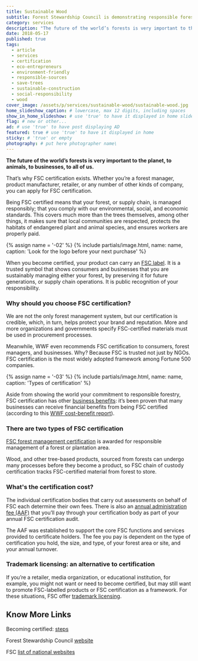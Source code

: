 ```yaml
---
title: Sustainable Wood
subtitle: Forest Stewardship Council is demonstrating responsible forest supply chain management
category: services
description: "The future of the world’s forests is very important to the planet, to animals, to businesses, to all of us. That’s why FSC certification exists."
date: 2018-05-17
published: true
tags:
  - article
  - services
  - certification
  - eco-entrepreneurs
  - environment-friendly
  - responsible-sources
  - save-trees
  - sustainable-construction
  - social-responsibility
  - wood
cover_image: /assets/p/services/sustainable-wood/sustainable-wood.jpg
home_slideshow_caption: # lowercase, max 12 digits, including spaces
show_in_home_slideshow: # use 'true' to have it displayed in home slideshow
flag: # new or other...
ad: # use 'true' to have post displaying AD
featured: true # use 'true' to have it displayed in home
sticky: # 'true' or empty
photography: # put here photographer name\
---
```


**The future of the world’s forests is very important to the planet, to animals, to businesses, to all of us.**

That’s why FSC certification exists. Whether you’re a forest manager, product manufacturer, retailer, or any number of other kinds of company, you can apply for FSC certification.

Being FSC certified means that your forest, or supply chain, is managed responsibly; that you comply with our environmental, social, and economic standards. This covers much more than the trees themselves, among other things, it makes sure that local communities are respected, protects the habitats of endangered plant and animal species, and ensures workers are properly paid.


{% assign name = '-02' %}
{% include partials/image.html, name: name, caption: 'Look for the logo before your next purchase' %}



When you become certified, your product can carry an [FSC label](https://ic.fsc.org/en/for-business/business-benefits/fsc-labels). It is a trusted symbol that shows consumers and businesses that you are sustainably managing either your forest, by preserving it for future generations, or supply chain operations. It is public recognition of your responsibility.

### Why should you choose FSC certification?

We are not the only forest management system, but our certification is credible, which, in turn, helps protect your brand and reputation. More and more organizations and governments specify FSC-certified materials must be used in procurement processes.

Meanwhile, WWF even recommends FSC certification to consumers, forest managers, and businesses. Why? Because FSC is trusted not just by NGOs. FSC certification is the most widely adopted framework among Fortune 500 companies.

{% assign name = '-03' %}
{% include partials/image.html, name: name, caption: 'Types of certification' %}


Aside from showing the world your commitment to responsible forestry, FSC certification has other [business benefits](https://ic.fsc.org/en/benefits-for-business): it’s been proven that many businesses can receive financial benefits from being FSC certified (according to this [WWF cost-benefit report](http://wwf.panda.org/wwf_news/?250330)).

### There are two types of FSC certification

[FSC forest management certification](https://ic.fsc.org/en/for-business/business-benefits/forest-management-certification) is awarded for responsible management of a forest or plantation area.

Wood, and other tree-based products, sourced from forests can undergo many processes before they become a product, so FSC chain of custody certification tracks FSC-certified material from forest to store.

### What's the certification cost?

The individual certification bodies that carry out assessments on behalf of FSC each determine their own fees. There is also an [annual administration fee (AAF)](https://ic.fsc.org/en/document-center/id/308) that you’ll pay through your certification body as part of your annual FSC certification audit.

The AAF was established to support the core FSC functions and services provided to certificate holders. The fee you pay is dependent on the type of certification you hold, the size, and type, of your forest area or site, and your annual turnover.


### Trademark licensing: an alternative to certification

If you’re a retailer, media organization, or educational institution, for example, you might not want or need to become certified, but may still want to promote FSC-labelled products or FSC certification as a framework. For these situations, FSC offer [trademark licensing](https://ic.fsc.org/en/for-business/how-to-use-fsc-trademarks).


## Know More Links

Becoming certified:  [steps](https://ic.fsc.org/en/for-business/3-steps-to-certification)

Forest Stewardship Council [website](https://ic.fsc.org/en)

FSC [list of national websites](http://fsc.org/)
